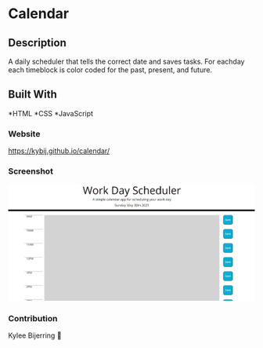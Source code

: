 # Calendar

## Description
A daily scheduler that tells the correct date and saves tasks. 
For eachday each timeblock is color coded for the past, present, and future.

## Built With
 *HTML
 *CSS
 *JavaScript
 
### Website
https://kybij.github.io/calendar/

### Screenshot
![](Screenshot(10).png)

### Contribution
Kylee Bijerring 👻
